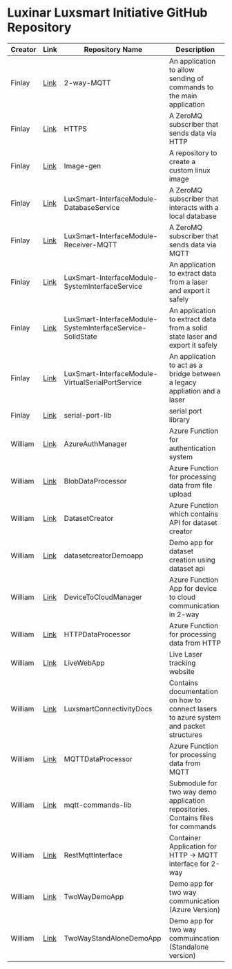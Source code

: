 # Luxinar Luxsmart Initiative GitHub Repository

| Creator | Link | Repository Name | Description |
|---------|------|-----------------|-------------|
| Finlay | [Link](https://github.com/Luxinar-Luxsmart/2-way-MQTT) | 2-way-MQTT | An application to allow sending of commands to the main application |
| Finlay | [Link](https://github.com/Luxinar-Luxsmart/HTTPS.git) | HTTPS | A ZeroMQ subscriber that sends data via HTTP |
| Finlay | [Link](https://github.com/Luxinar-Luxsmart/Image-gen) | Image-gen | A repository to create a custom linux image |
| Finlay | [Link](https://github.com/Luxinar-Luxsmart/LuxSmart-InterfaceModule-DatabaseService) | LuxSmart-InterfaceModule-DatabaseService | A ZeroMQ subscriber that interacts with a local database |
| Finlay | [Link](https://github.com/Luxinar-Luxsmart/LuxSmart-InterfaceModule-Receiver-MQTT) | LuxSmart-InterfaceModule-Receiver-MQTT | A ZeroMQ subscriber that sends data via MQTT |
| Finlay | [Link](https://github.com/Luxinar-Luxsmart/LuxSmart-InterfaceModule-SystemInterfaceService) | LuxSmart-InterfaceModule-SystemInterfaceService | An application to extract data from a laser and export it safely |
| Finlay | [Link](https://github.com/Luxinar-Luxsmart/LuxSmart-InterfaceModule-SystemInterfaceService-SolidState) | LuxSmart-InterfaceModule-SystemInterfaceService-SolidState | An application to extract data from a solid state laser and export it safely |
| Finlay | [Link](https://github.com/Luxinar-Luxsmart/LuxSmart-InterfaceModule-VirtualSerialPortService) | LuxSmart-InterfaceModule-VirtualSerialPortService | An application to act as a bridge between a legacy appliation and a laser |
| Finlay | [Link](https://github.com/Luxinar-Luxsmart/serial-port-lib) | serial-port-lib | serial port library |
| William | [Link](https://github.com/Luxinar-Luxsmart/AzureAuthManager) | AzureAuthManager | Azure Function for authentication system |
| William | [Link](https://github.com/Luxinar-Luxsmart/BlobDataProcessor) | BlobDataProcessor | Azure Function for processing data from file upload |
| William | [Link](https://github.com/Luxinar-Luxsmart/DatasetCreator) | DatasetCreator | Azure Function which contains API for dataset creator |
| William | [Link](https://github.com/Luxinar-Luxsmart/datasetcreatorDemoapp.git) | datasetcreatorDemoapp | Demo app for dataset creation using dataset api |
| William | [Link](https://github.com/Luxinar-Luxsmart/DeviceToCloudManager) | DeviceToCloudManager | Azure Function App for device to cloud communication in 2-way |
| William | [Link](https://github.com/Luxinar-Luxsmart/HTTPDataProcessor) | HTTPDataProcessor | Azure Function for processing data from HTTP |
| William | [Link](https://github.com/Luxinar-Luxsmart/LiveWebApp) | LiveWebApp | Live Laser tracking website |
| William | [Link](https://github.com/Luxinar-Luxsmart/LuxsmartConnectivityDocs) | LuxsmartConnectivityDocs | Contains documentation on how to connect lasers to azure system and packet structures |
| William | [Link](https://github.com/Luxinar-Luxsmart/MQTTDataProcessor) | MQTTDataProcessor | Azure Function for processing data from MQTT |
| William | [Link](https://github.com/Luxinar-Luxsmart/mqtt-commands-lib) | mqtt-commands-lib | Submodule for two way demo application repositories. Contains files for commands |
| William | [Link](https://github.com/Luxinar-Luxsmart/RestMqttInterface) | RestMqttInterface | Container Application for HTTP -> MQTT interface for 2-way |
| William | [Link](https://github.com/Luxinar-Luxsmart/TwoWayDemoApp) | TwoWayDemoApp | Demo app for two way communication (Azure Version) |
| William | [Link](https://github.com/Luxinar-Luxsmart/TwoWayStandAloneDemoApp) | TwoWayStandAloneDemoApp | Demo app for two way commuincation (Standalone version) |
